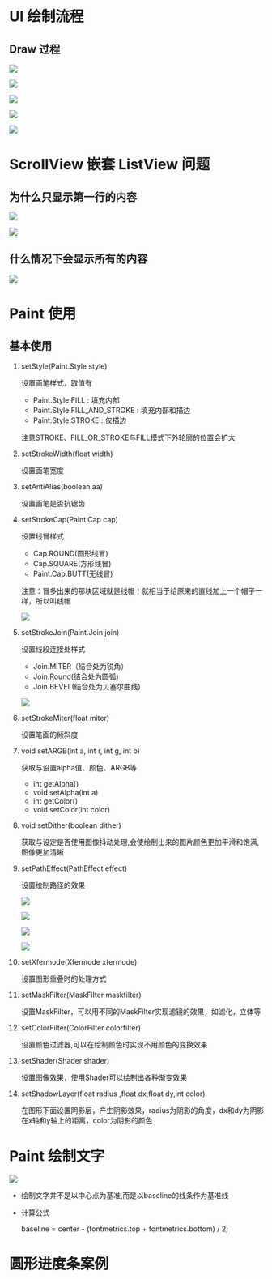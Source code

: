 # UI 绘制流程 #
## Draw 过程 ##

![](https://i.imgur.com/vdQT3hc.png)

![](https://i.imgur.com/peJLYke.png)

![](https://i.imgur.com/JL5D9F6.png)

![](https://i.imgur.com/bIYkJL2.png)

![](https://i.imgur.com/jNwLLEu.png)

# ScrollView 嵌套 ListView 问题 #

## 为什么只显示第一行的内容 ##

![](https://i.imgur.com/AVMJbPd.png)

![](https://i.imgur.com/L7lZPzf.png)

## 什么情况下会显示所有的内容 ##

![](https://i.imgur.com/zRSCtJj.png)

# Paint 使用 #

## 基本使用 ##

1. setStyle(Paint.Style style) 
	
	设置画笔样式，取值有
	- Paint.Style.FILL : 填充内部
	- Paint.Style.FILL_AND_STROKE : 填充内部和描边
	- Paint.Style.STROKE : 仅描边
	
	注意STROKE、FILL_OR_STROKE与FILL模式下外轮廓的位置会扩大

2. setStrokeWidth(float width) 
	
	设置画笔宽度
	 
3. setAntiAlias(boolean aa) 

	设置画笔是否抗锯齿 

4. setStrokeCap(Paint.Cap cap)

	设置线冒样式
	- Cap.ROUND(圆形线冒)
	- Cap.SQUARE(方形线冒)
	- Paint.Cap.BUTT(无线冒) 
	
	注意：冒多出来的那块区域就是线帽！就相当于给原来的直线加上一个帽子一样，所以叫线帽 

	![](https://i.imgur.com/VmQV14E.png)

5. setStrokeJoin(Paint.Join join)

	设置线段连接处样式
	- Join.MITER（结合处为锐角）
	- Join.Round(结合处为圆弧)
	- Join.BEVEL(结合处为贝塞尔曲线) 

	![](https://i.imgur.com/VgpxUQ0.png)

6. setStrokeMiter(float miter) 

	设置笔画的倾斜度

7. void setARGB(int a, int r, int g, int b) 

	获取与设置alpha值、颜色、ARGB等
	- int getAlpha() 
	- void setAlpha(int a) 
	- int getColor() 
	- void setColor(int color) 

8. void setDither(boolean dither) 

	获取与设定是否使用图像抖动处理,会使绘制出来的图片颜色更加平滑和饱满,图像更加清晰

9. setPathEffect(PathEffect effect)

	设置绘制路径的效果

	![](https://i.imgur.com/sUmPyEq.png)

	![](https://i.imgur.com/KsEnBTN.png)

	![](https://i.imgur.com/9dCrYAh.png)

	![](https://i.imgur.com/lINaaVz.png)

10. setXfermode(Xfermode xfermode)

	设置图形重叠时的处理方式

11. setMaskFilter(MaskFilter maskfilter)

	设置MaskFilter，可以用不同的MaskFilter实现滤镜的效果，如滤化，立体等

12. setColorFilter(ColorFilter colorfilter)

	设置颜色过滤器,可以在绘制颜色时实现不用颜色的变换效果	

13. setShader(Shader shader)

	设置图像效果，使用Shader可以绘制出各种渐变效果

14. setShadowLayer(float radius ,float dx,float dy,int color)

	在图形下面设置阴影层，产生阴影效果，radius为阴影的角度，dx和dy为阴影在x轴和y轴上的距离，color为阴影的颜色 

# Paint 绘制文字 #

![](https://i.imgur.com/aKXr3t8.png)

- 绘制文字并不是以中心点为基准,而是以baseline的线条作为基准线

- 计算公式

	baseline = center - (fontmetrics.top + fontmetrics.bottom) / 2;

# 圆形进度条案例 #

